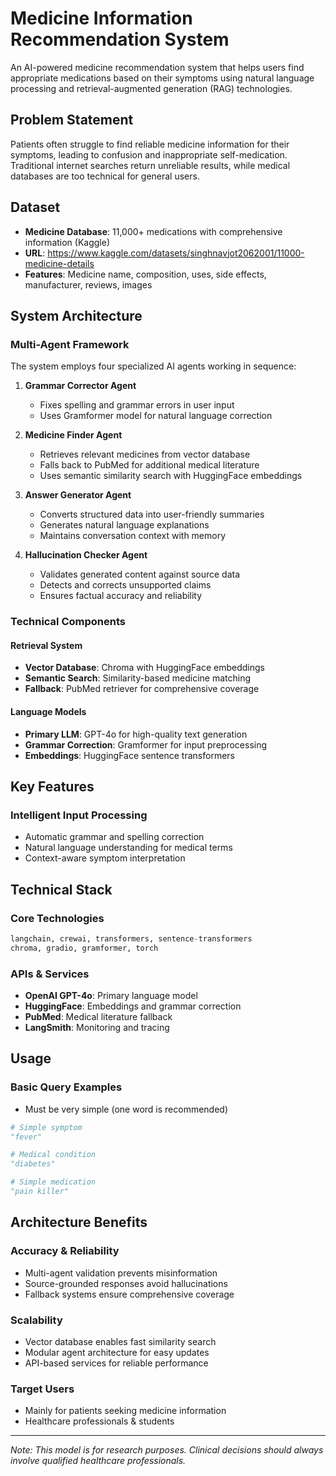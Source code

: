 # Medicine Information Recommendation System

An AI-powered medicine recommendation system that helps users find appropriate medications based on their symptoms using natural language processing and retrieval-augmented generation (RAG) technologies.

## Problem Statement
Patients often struggle to find reliable medicine information for their symptoms, leading to confusion and inappropriate self-medication. Traditional internet searches return unreliable results, while medical databases are too technical for general users.

## Dataset
- **Medicine Database**: 11,000+ medications with comprehensive information (Kaggle)
- **URL**: https://www.kaggle.com/datasets/singhnavjot2062001/11000-medicine-details
- **Features**: Medicine name, composition, uses, side effects, manufacturer, reviews, images

## System Architecture

### Multi-Agent Framework
The system employs four specialized AI agents working in sequence:

1. **Grammar Corrector Agent**
   - Fixes spelling and grammar errors in user input
   - Uses Gramformer model for natural language correction

2. **Medicine Finder Agent**
   - Retrieves relevant medicines from vector database
   - Falls back to PubMed for additional medical literature
   - Uses semantic similarity search with HuggingFace embeddings

3. **Answer Generator Agent**
   - Converts structured data into user-friendly summaries
   - Generates natural language explanations
   - Maintains conversation context with memory

4. **Hallucination Checker Agent**
   - Validates generated content against source data
   - Detects and corrects unsupported claims
   - Ensures factual accuracy and reliability

### Technical Components

#### Retrieval System
- **Vector Database**: Chroma with HuggingFace embeddings
- **Semantic Search**: Similarity-based medicine matching
- **Fallback**: PubMed retriever for comprehensive coverage

#### Language Models
- **Primary LLM**: GPT-4o for high-quality text generation
- **Grammar Correction**: Gramformer for input preprocessing
- **Embeddings**: HuggingFace sentence transformers

## Key Features

### Intelligent Input Processing
- Automatic grammar and spelling correction
- Natural language understanding for medical terms
- Context-aware symptom interpretation

## Technical Stack

### Core Technologies
```python
langchain, crewai, transformers, sentence-transformers
chroma, gradio, gramformer, torch
```

### APIs & Services
- **OpenAI GPT-4o**: Primary language model
- **HuggingFace**: Embeddings and grammar correction
- **PubMed**: Medical literature fallback
- **LangSmith**: Monitoring and tracing

## Usage

### Basic Query Examples
* Must be very simple (one word is recommended)
```python
# Simple symptom
"fever"

# Medical condition
"diabetes"

# Simple medication
"pain killer"
```
## Architecture Benefits

### Accuracy & Reliability
- Multi-agent validation prevents misinformation
- Source-grounded responses avoid hallucinations
- Fallback systems ensure comprehensive coverage

### Scalability
- Vector database enables fast similarity search
- Modular agent architecture for easy updates
- API-based services for reliable performance

### Target Users
- Mainly for patients seeking medicine information
- Healthcare professionals & students

---
*Note: This model is for research purposes. Clinical decisions should always involve qualified healthcare professionals.*
